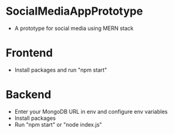 # SocialMediaAppPrototype

* A prototype for social media using MERN stack

# Frontend

* Install packages and run "npm start"

# Backend

* Enter your MongoDB URL in env and configure env variables
* Install packages
* Run "npm start" or "node index.js"